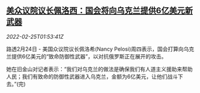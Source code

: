 <!--1645754463000-->
[美众议院议长佩洛西：国会将向乌克兰提供6亿美元新武器](https://cn.reuters.com/article/us-house-pelosi-ukraine-weapons-0225-idCNKBS2KU069)
------

<div><i>2022-02-25T01:53:41Z</i></div><p>路透2月24日 - 美国众议院议长佩洛希(Nancy Pelosi)周四表示，国会打算向乌克兰提供6亿美元的“致命防御性武器”，以对抗俄罗斯正在展开的攻击。</p><p>她在旧金山对记者表示：“我们对乌克兰的做法是确保我们有人道主义援助来帮助人民；我们有致命的防御性武器进入乌克兰，金额为6亿美元，让他们战斗下去。”(完)</p>
